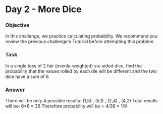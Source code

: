 # Day 2 - More Dice

### Objective 

In this challenge, we practice calculating probability. We recommend you review the previous challenge's Tutorial before attempting this problem. 

### Task 

In a single toss of 2 fair (evenly-weighted) six-sided dice, find the probability that the values rolled by each die will be different and the two dice have a sum of 6.

### Answer

There will be only 4 possible results:
(1,5) , (5,1) , (2,4) , (4,2)
Total results will be: 6*6 = 36
Therefore probability will be = 4/36 = 1/9